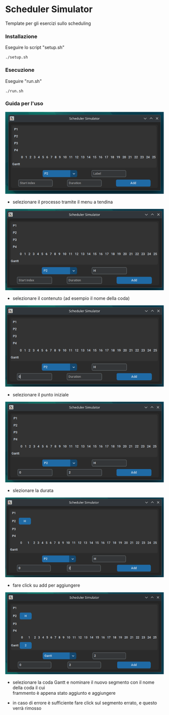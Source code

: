 # Scheduler Simulator
Template per gli esercizi sullo scheduling

### Installazione
Eseguire lo script "setup.sh"
```commandline
./setup.sh
```

### Esecuzione
Eseguire "run.sh"
```commandline
./run.sh
```

### Guida per l'uso
![selectProcess.png](screenshots%2FselectProcess.png)
- selezionare il processo tramite il menu a tendina

![selctLabel.png](screenshots%2FselctLabel.png)
- selezionare il contenuto (ad esempio il nome della coda)

![selectStaringPoint.png](screenshots%2FselectStaringPoint.png)
- selezionare il punto iniziale

![selectDuration.png](screenshots%2FselectDuration.png)
- slezionare la durata

![clickAdd.png](screenshots%2FclickAdd.png)
- fare click su add per aggiungere 

![gantt.png](screenshots%2Fgantt.png)
- selezionare la coda Gantt e nominare il nuovo segmento con il nome della coda il cui \
frammento è appena stato aggiunto e aggiungere 


- in caso di errore è sufficiente fare click sul segmento errato, e questo verrà rimosso
